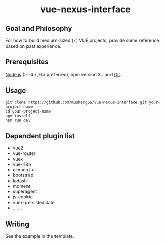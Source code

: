 <h1 align="center"><strong>vue-nexus-interface</strong></h1>

## Goal and Philosophy

For how to build medium-sized (+) VUE projects, provide some reference based on past experience.

## Prerequisites

[Node.js](https://nodejs.org/en/) (>=4.x, 6.x preferred), npm version 3+ and [Git](https://git-scm.com/).

## Usage

```
git clone https://github.com/musheng66/vue-nexus-interface.git your-project-name
cd your-project-name
npm install
npm run dev
```

## Dependent plugin list

- vue2
- vue-router
- vuex
- vue-i18n
- element-ui
- bootstrap
- lodash
- moment
- superagent
- js-cookie
- vuex-persistedstate
- ... ...

## Writing

See the example in the template.
